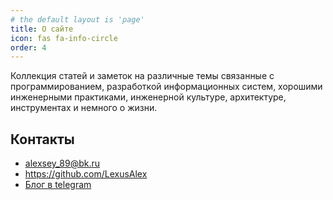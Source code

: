 ```yaml
---
# the default layout is 'page'
title: О сайте
icon: fas fa-info-circle
order: 4
---
```


Коллекция статей и заметок на различные темы связанные с программированием, разработкой информационных систем, хорошими инженерными практиками, инженерной культуре, архитектуре, инструментах и немного о жизни.

## Контакты

- <i class="fas fa-envelope"></i> <a href="mailto:alexsey_89@bk.ru">alexsey_89@bk.ru</a>
- <i class="fab fa-github"></i> <a href="https://github.com/LexusAlex" target="_blank">https://github.com/LexusAlex</a>
- <i class="fab fa-telegram"></i> <a href="https://t.me/lexusalextg" target="_blank">Блог в telegram</a>
